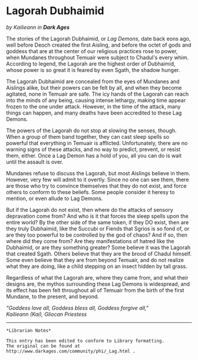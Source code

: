 # Lagorah Dubhaimid

_by Kailieann in **Dark Ages**_

The stories of the Lagorah Dubhaimid, or _Lag Demons_, date back eons ago, well
before Deoch created the first Aisling, and before the octet of gods and
goddess that are at the center of our religious practices rose to power, when
Mundanes throughout Temuair were subject to Chadul's every whim. According to
legend, the Lagorah are the highest order of Dubhaimid, whose power is so great
it is feared by even Sgath, the shadow hunger.

The Lagorah Dubhaimid are concealed from the eyes of Mundanes and Aislings
alike, but their powers can be felt by all, and when they become agitated, none
in Temuair are safe. The icy hands of the Lagorah can reach into the minds of
any being, causing intense lethargy, making time appear frozen to the one under
attack. However, in the time of the attack, many things can happen, and many
deaths have been accredited to these Lag Demons.

The powers of the Lagorah do not stop at slowing the senses, though. When a
group of them band together, they can cast sleep spells so powerful that
everything in Temuair is afflicted. Unfortunately, there are no warning signs
of these attacks, and no way to predict, prevent, or resist them, either. Once
a Lag Demon has a hold of you, all you can do is wait until the assault is
over.

Mundanes refuse to discuss the Lagorah, but most Aislings believe in them.
However, very few will admit to it overtly. Since no one can see them, there
are those who try to convince themselves that they do not exist, and force
others to conform to these beliefs. Some people consider it heresy to mention,
or even allude to Lag Demons.

But if the Lagorah do not exist, then where do the attacks of sensory
depravation come from? And who is it that forces the sleep spells upon the
entire world? By the other side of the same token, if they DO exist, then are
they truly Dubhaimid, like the Succubi or Fiends that Sgrios is so fond of, or
are they too powerful to be controlled by the god of chaos? And if so, then
where did they come from? Are they manifestations of hatred like the Dubhaimid,
or are they something greater? Some believe it was the Lagorah that created
Sgath. Others believe that they are the brood of Chadul himself. Some even
believe that they are from beyond Temuair, and do not realize what they are
doing, like a child stepping on an insect hidden by tall grass.

Regardless of what the Lagorah are, where they came from, and what their
designs are, the mythos surrounding these Lag Demons is widespread, and its
effect has been felt throughout all of Temuair from the birth of the first
Mundane, to the present, and beyond.

_"Goddess love all, Goddess bless all, Goddess forgive all,"_  
_Kailieann (Kai), Gliocan Priestess_

***

```
*Librarian Notes*

This entry has been edited to conform to Library formatting.
The original can be found at http://www.darkages.com/community/phi/_Lag.html .
```
